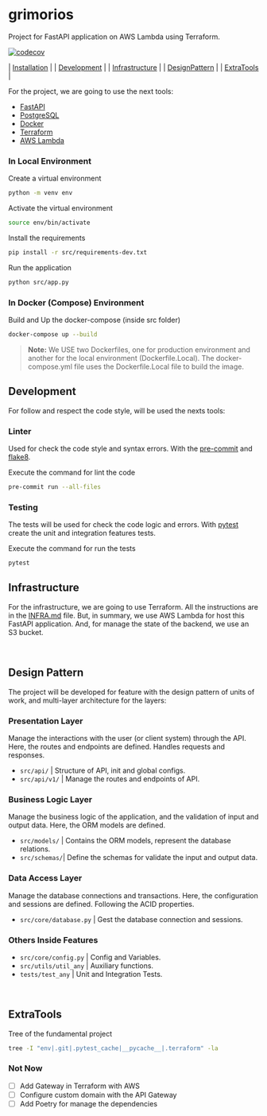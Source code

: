 # grimorios
Project for FastAPI application on AWS Lambda using Terraform. 

[![codecov](https://codecov.io/gh/esgaelramos/grimorios/graph/badge.svg?token=DTS5NKYAE6)](https://codecov.io/gh/esgaelramos/grimorios)

| [Installation](#installation) |
| [Development](#development) |
| [Infrastructure](#infrastructure) |
| [DesignPattern](#design-pattern) |
| [ExtraTools](#extratools) |

For the project, we are going to use the next tools:
- [FastAPI](https://fastapi.tiangolo.com/)
- [PostgreSQL](https://www.postgresql.org/)
- [Docker](https://www.docker.com/)
- [Terraform](https://www.terraform.io/)
- [AWS Lambda](https://aws.amazon.com/lambda/)

### In Local Environment

Create a virtual environment
```bash
python -m venv env
```

Activate the virtual environment
```bash
source env/bin/activate
```

Install the requirements
```bash
pip install -r src/requirements-dev.txt
```

Run the application
```bash
python src/app.py
```

### In Docker (Compose) Environment

Build and Up the docker-compose (inside src folder)
```bash
docker-compose up --build
```

> __Note:__ We USE two Dockerfiles, one for production environment 
> and another for the local environment (Dockerfile.Local).
> The docker-compose.yml file uses the Dockerfile.Local file 
> to build the image.


## Development

For follow and respect the code style, will be used the nexts tools:

### Linter

Used for check the code style and syntax errors. 
With the [pre-commit](https://pre-commit.com/) and 
[flake8](https://flake8.pycqa.org/en/latest/).

Execute the command for lint the code
```bash
pre-commit run --all-files
```

### Testing

The tests will be used for check the code logic and errors.
With [pytest](https://docs.pytest.org/) create the unit and 
integration features tests.

Execute the command for run the tests
```bash
pytest
```

## Infrastructure

For the infrastructure, we are going to use Terraform.
All the instructions are in the [INFRA.md](infra-lambda/INFRA.md) file.
But, in summary, we use AWS Lambda for host this FastAPI application.
And, for manage the state of the backend, we use an S3 bucket.

<br>

## Design Pattern
The project will be developed for feature with the design pattern
of units of work, and multi-layer architecture for the layers:

### Presentation Layer
Manage the interactions with the user (or client system) through the API.
Here, the routes and endpoints are defined. Handles requests and responses.
+ `src/api/`    | Structure of API, init and global configs.
+ `src/api/v1/` | Manage the routes and endpoints of API.

### Business Logic Layer
Manage the business logic of the application, and the validation of input 
and output data. Here, the ORM models are defined.
+ `src/models/` | Contains the ORM models, represent the database relations.
+ `src/schemas/`| Define the schemas for validate the input and output data.

### Data Access Layer
Manage the database connections and transactions. Here, the configuration
and sessions are defined. Following the ACID properties.
+ `src/core/database.py` | Gest the database connection and sessions.

### Others Inside Features
+ `src/core/config.py`  | Config and Variables.
+ `src/utils/util_any`  | Auxiliary functions.    
+ `tests/test_any`      | Unit and Integration Tests.

<br>

## ExtraTools
Tree of the fundamental project
```bash
tree -I "env|.git|.pytest_cache|__pycache__|.terraform" -la
```

### Not Now
- [ ] Add Gateway in Terraform with AWS
- [ ] Configure custom domain with the API Gateway
- [ ] Add Poetry for manage the dependencies
